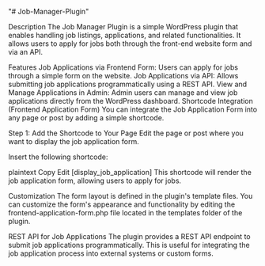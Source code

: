 "# Job-Manager-Plugin" 

Description
The Job Manager Plugin is a simple WordPress plugin that enables handling job listings, applications, and related functionalities. It allows users to apply for jobs both through the front-end website form and via an API.

Features
Job Applications via Frontend Form: Users can apply for jobs through a simple form on the website.
Job Applications via API: Allows submitting job applications programmatically using a REST API.
View and Manage Applications in Admin: Admin users can manage and view job applications directly from the WordPress dashboard.
Shortcode Integration (Frontend Application Form)
You can integrate the Job Application Form into any page or post by adding a simple shortcode.

Step 1: Add the Shortcode to Your Page
Edit the page or post where you want to display the job application form.

Insert the following shortcode:

plaintext
Copy
Edit
[display_job_application]
This shortcode will render the job application form, allowing users to apply for jobs.

Customization
The form layout is defined in the plugin's template files. You can customize the form's appearance and functionality by editing the frontend-application-form.php file located in the templates folder of the plugin.

REST API for Job Applications
The plugin provides a REST API endpoint to submit job applications programmatically. This is useful for integrating the job application process into external systems or custom forms.
